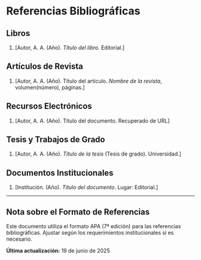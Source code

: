 # Referencias Bibliográficas

## Libros

1. [Autor, A. A. (Año). *Título del libro*. Editorial.]

## Artículos de Revista

1. [Autor, A. A. (Año). Título del artículo. *Nombre de la revista*, volumen(número), páginas.]

## Recursos Electrónicos

1. [Autor, A. A. (Año). Título del documento. Recuperado de URL]

## Tesis y Trabajos de Grado

1. [Autor, A. A. (Año). *Título de la tesis* (Tesis de grado). Universidad.]

## Documentos Institucionales

1. [Institución. (Año). *Título del documento*. Lugar: Editorial.]

---

## Nota sobre el Formato de Referencias

Este documento utiliza el formato APA (7ª edición) para las referencias bibliográficas. Ajustar según los requerimientos institucionales si es necesario.

**Última actualización:** 19 de junio de 2025
